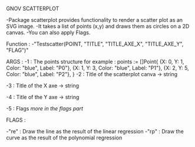 GNOV SCATTERPLOT

 -Package scatterplot provides functionality to render a scatter plot as an SVG image.
 -It takes a list of points (x,y) and draws them as circles on a 2D canvas.
 -You can also apply Flags.

Function :
 -"Testscatter(POINT, "TITLE", "TITLE_AXE_X", "TITLE_AXE_Y", "FLAG")"

ARGS :
 -1 : The points structure for example : points := []Point{
		{X: 0, Y: 1, Color: "blue", Label: "P0"},
        {X: 1, Y: 3, Color: "blue", Label: "P1"},
        {X: 2, Y: 5, Color: "blue", Label: "P2"},
    }
 -2 : Title of the scatterplot canva -> string

 -3 : Title of the X axe -> string

 -4 : Title of the Y axe -> string

 -5 : Flags *more in the flags part*


FLAGS :

 -"re" : Draw the line as the result of the linear regression
 -"rp" : Draw the curve as the result of the polynomial regression